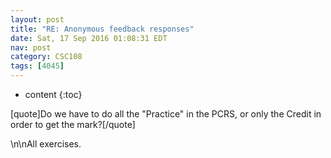 ```yaml
---
layout: post
title: "RE: Anonymous feedback responses"
date: Sat, 17 Sep 2016 01:08:31 EDT
nav: post
category: CSC108
tags: [4045]
---
```


* content
{:toc}

[quote]Do we have to do all the "Practice" in the PCRS, or only the Credit in order to get the mark?[/quote]
<!-- more -->
<p>\n\nAll exercises.</p>

